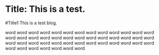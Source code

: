 Title: This is a test.
======

#Title1
This is a test blog.

word word word word word word word word word word word word word word word word word word word word word word word word word word word word word word word word word word word word word word word word word word word word word word
